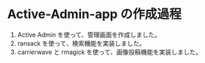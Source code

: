 # Active-Admin-app の作成過程

1. Active Admin を使って、管理画面を作成しました。
2. ransack を使って、検索機能を実装しました。
3. carrierwave と rmagick を使って、画像投稿機能を実装しました。
